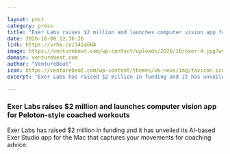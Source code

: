 ```yaml
---

layout: post
category: press
title: "Exer Labs raises $2 million and launches computer vision app for Peloton-style coached workouts"
date: 2020-10-08 12:36:26
link: https://vrhk.co/34Ia6NA
image: https://venturebeat.com/wp-content/uploads/2020/10/exer-4.jpg?w=1200&strip=all
domain: venturebeat.com
author: "VentureBeat"
icon: https://venturebeat.com/wp-content/themes/vb-news/img/favicon.ico
excerpt: "Exer Labs has raised $2 million in funding and it has unveiled its AI-based Exer Studio app for the Mac that captures your movements for coaching advice."

---
```


### Exer Labs raises $2 million and launches computer vision app for Peloton-style coached workouts

Exer Labs has raised $2 million in funding and it has unveiled its AI-based Exer Studio app for the Mac that captures your movements for coaching advice.